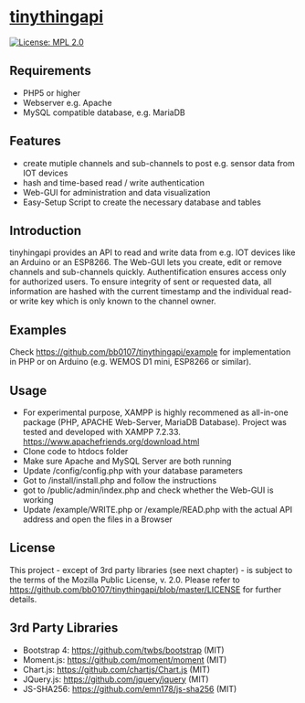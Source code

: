 # [tinythingapi](https://github.com/bb0107/tinythingapi)

[![License: MPL 2.0](https://img.shields.io/badge/License-MPL%202.0-brightgreen.svg)](https://opensource.org/licenses/MPL-2.0)

## Requirements
- PHP5 or higher
- Webserver e.g. Apache
- MySQL compatible database, e.g. MariaDB

## Features
- create mutiple channels and sub-channels to post e.g. sensor data from IOT devices
- hash and time-based read / write authentication
- Web-GUI for administration and data visualization
- Easy-Setup Script to create the necessary database and tables

## Introduction
tinyhingapi provides an API to read and write data from e.g. IOT devices like an Arduino or an ESP8266. The Web-GUI lets you create, edit or remove channels and sub-channels quickly. Authentification ensures access only for authorized users. To ensure integrity of sent or requested data, all information are hashed with the current timestamp and the individual read- or write key which is only known to the channel owner.

## Examples
Check https://github.com/bb0107/tinythingapi/example for implementation in PHP or on Arduino (e.g. WEMOS D1 mini, ESP8266 or similar).

## Usage
- For experimental purpose, XAMPP is highly recommened as all-in-one package (PHP, APACHE Web-Server, MariaDB Database). Project was tested and developed with XAMPP 7.2.33.
https://www.apachefriends.org/download.html
- Clone code to htdocs folder
- Make sure Apache and MySQL Server are both running
- Update /config/config.php with your database parameters
- Got to /install/install.php and follow the instructions
- got to /public/admin/index.php and check whether the Web-GUI is working
- Update /example/WRITE.php or /example/READ.php with the actual API address and open the files in a Browser

## License
This project - except of 3rd party libraries (see next chapter) -  is subject to the terms of the Mozilla Public License, v. 2.0. Please refer to https://github.com/bb0107/tinythingapi/blob/master/LICENSE for further details.


## 3rd Party Libraries

- Bootstrap 4: https://github.com/twbs/bootstrap (MIT)
- Moment.js: https://github.com/moment/moment (MIT)
- Chart.js: https://github.com/chartjs/Chart.js (MIT)
- JQuery.js: https://github.com/jquery/jquery (MIT)
- JS-SHA256: https://github.com/emn178/js-sha256 (MIT)

